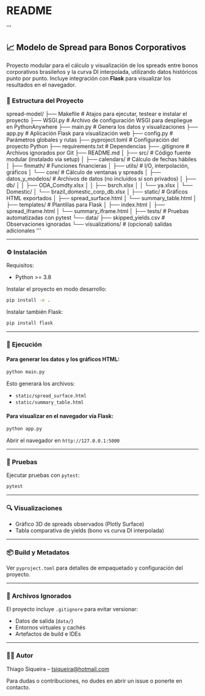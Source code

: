 

# README 

'''
## 📈 Modelo de Spread para Bonos Corporativos

Proyecto modular para el cálculo y visualización de los spreads entre bonos corporativos brasileños y la curva DI interpolada, utilizando datos históricos punto por punto. Incluye integración con **Flask** para visualizar los resultados en el navegador.

### 📁 Estructura del Proyecto

spread-model/
├── Makefile                     # Atajos para ejecutar, testear e instalar el proyecto
├── WSGI.py                      # Archivo de configuración WSGI para despliegue en PythonAnywhere
├── main.py                      # Genera los datos y visualizaciones
├── app.py                       # Aplicación Flask para visualización web
├── config.py                    # Parámetros globales y rutas
├── pyproject.toml               # Configuración del proyecto Python
├── requirements.txt             # Dependencias
├── .gitignore                   # Archivos ignorados por Git
├── README.md
│
├── src/                         # Código fuente modular (instalado vía setup)
│   ├── calendars/               # Cálculo de fechas hábiles
│   ├── finmath/                 # Funciones financieras
│   ├── utils/                   # I/O, interpolación, gráficos
│   └── core/                    # Cálculo de ventanas y spreads
│
├── datos_y_modelos/            # Archivos de datos (no incluidos si son privados)
│   ├── db/
│   │   ├── ODA_Comdty.xlsx
│   │   ├── bsrch.xlsx
│   │   └── ya.xlsx
│   └── Domestic/
│       └── brazil_domestic_corp_db.xlsx
│
├── static/                      # Gráficos HTML exportados
│   ├── spread_surface.html
│   └── summary_table.html
│
├── templates/                   # Plantillas para Flask
│   ├── index.html
│   ├── spread_iframe.html
│   └── summary_iframe.html
│
├── tests/                       # Pruebas automatizadas con pytest
└── data/
    ├── skipped_yields.csv       # Observaciones ignoradas
    └── visualizations/          # (opcional) salidas adicionales
'''

---

### ⚙️ Instalación
Requisitos:
- Python >= 3.8

Instalar el proyecto en modo desarrollo:
```bash
pip install -e .
```

Instalar también Flask:
```bash
pip install flask
```

---

### 🚀 Ejecución

#### Para generar los datos y los gráficos HTML:
```bash
python main.py
```

Esto generará los archivos:
- `static/spread_surface.html`
- `static/summary_table.html`

#### Para visualizar en el navegador vía Flask:
```bash
python app.py
```
Abrir el navegador en `http://127.0.0.1:5000`

---

### 🧪 Pruebas
Ejecutar pruebas con `pytest`:
```bash
pytest
```

---

### 🔍 Visualizaciones
- Gráfico 3D de spreads observados (Plotly Surface)
- Tabla comparativa de yields (bono vs curva DI interpolada)

---

### 📦 Build y Metadatos
Ver `pyproject.toml` para detalles de empaquetado y configuración del proyecto.

---

### 🧹 Archivos Ignorados
El proyecto incluye `.gitignore` para evitar versionar:
- Datos de salida (`data/`)
- Entornos virtuales y cachés
- Artefactos de build e IDEs

---

### 👨‍💻 Autor
Thiago Siqueira – [tsiqueira@hotmail.com](mailto:tsiqueira@hotmail.com)

Para dudas o contribuciones, no dudes en abrir un issue o ponerte en contacto.
